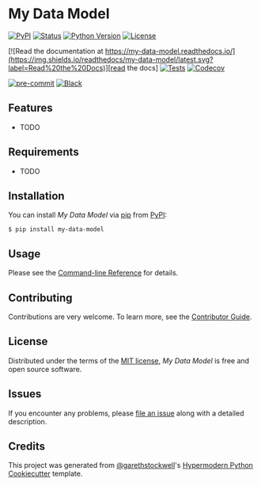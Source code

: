 # My Data Model

[![PyPI](https://img.shields.io/pypi/v/my-data-model.svg)][pypi status]
[![Status](https://img.shields.io/pypi/status/my-data-model.svg)][pypi status]
[![Python Version](https://img.shields.io/pypi/pyversions/my-data-model)][pypi status]
[![License](https://img.shields.io/pypi/l/my-data-model)][license]

[![Read the documentation at https://my-data-model.readthedocs.io/](https://img.shields.io/readthedocs/my-data-model/latest.svg?label=Read%20the%20Docs)][read the docs]
[![Tests](https://github.com/garethstockwell/my-data-model/workflows/Tests/badge.svg)][tests]
[![Codecov](https://codecov.io/gh/garethstockwell/my-data-model/branch/main/graph/badge.svg)][codecov]

[![pre-commit](https://img.shields.io/badge/pre--commit-enabled-brightgreen?logo=pre-commit&logoColor=white)][pre-commit]
[![Black](https://img.shields.io/badge/code%20style-black-000000.svg)][black]

[pypi status]: https://pypi.org/project/my-data-model/
[read the docs]: https://my-data-model.readthedocs.io/
[tests]: https://github.com/garethstockwell/my-data-model/actions?workflow=Tests
[codecov]: https://app.codecov.io/gh/garethstockwell/my-data-model
[pre-commit]: https://github.com/pre-commit/pre-commit
[black]: https://github.com/psf/black

## Features

- TODO

## Requirements

- TODO

## Installation

You can install _My Data Model_ via [pip] from [PyPI]:

```console
$ pip install my-data-model
```

## Usage

Please see the [Command-line Reference] for details.

## Contributing

Contributions are very welcome.
To learn more, see the [Contributor Guide].

## License

Distributed under the terms of the [MIT license][license],
_My Data Model_ is free and open source software.

## Issues

If you encounter any problems,
please [file an issue] along with a detailed description.

## Credits

This project was generated from [@garethstockwell]'s [Hypermodern Python Cookiecutter] template.

[@garethstockwell]: https://github.com/garethstockwell
[pypi]: https://pypi.org/
[hypermodern python cookiecutter]: https://github.com/garethstockwell/cookiecutter-hypermodern-python
[file an issue]: https://github.com/garethstockwell/my-data-model/issues
[pip]: https://pip.pypa.io/

<!-- github-only -->

[license]: https://github.com/garethstockwell/my-data-model/blob/main/LICENSE
[contributor guide]: https://github.com/garethstockwell/my-data-model/blob/main/CONTRIBUTING.md
[command-line reference]: https://my-data-model.readthedocs.io/en/latest/usage.html
